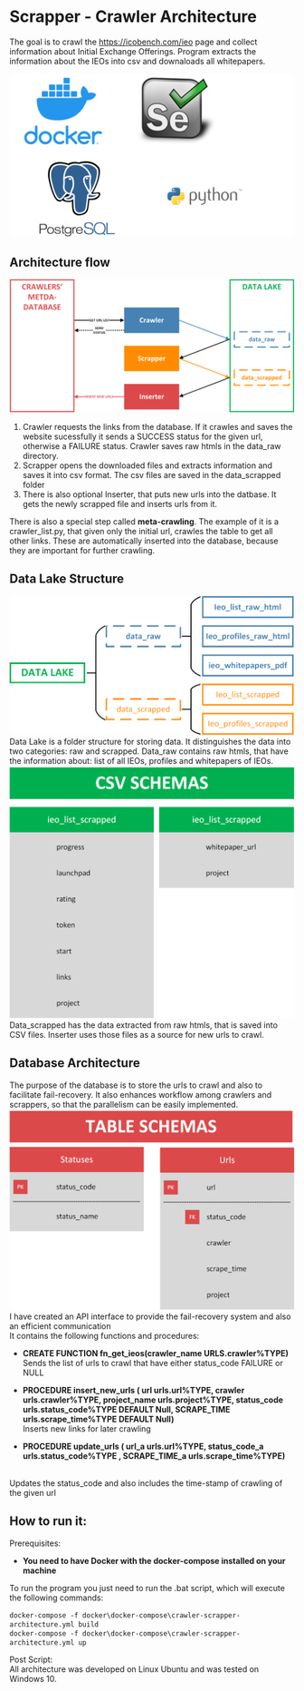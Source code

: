 
# Scrapper - Crawler Architecture
The goal is to crawl the https://icobench.com/ieo page and collect information about Initial
Exchange Offerings. Program extracts the information about the IEOs into csv and downaloads 
all whitepapers. <br>

![Tech Stack](docs/tech_stack.png)

## Architecture flow
![Architecture Flow](docs/architecture_flow.png)
1. Crawler requests the links from the database. If it crawles and saves the website sucessfully it sends a SUCCESS 
status for the given url, otherwise a FAILURE status. Crawler saves raw htmls in the data_raw directory.
2. Scrapper opens the downloaded files and extracts information and saves it into csv format. The csv files are saved in
the data_scrapped folder
3. There is also optional Inserter, that puts new urls into the datbase. It gets the newly scrapped file and inserts 
urls from it.

There is also a special step called **meta-crawling**. The example of it is a crawler_list.py, 
that given only the initial url, crawles the table to get all other links. These are automatically inserted into the database,
because they are important for further crawling.  
## Data Lake Structure
![Data Lake Structure](docs/data_lake_structure.png)
Data Lake is a folder structure for storing data. 
It distinguishes the data into two categories: raw and scrapped.
Data_raw contains raw htmls, that have the information about: list of all IEOs, profiles and whitepapers of IEOs.  
![Schema csv](docs/schema_csv_data_scrapped.png)
Data_scrapped has the data extracted from raw htmls, that is saved into CSV files.
Inserter uses those files as a source for new urls to crawl. 
## Database Architecture
The purpose of the database is to store the urls to crawl and also to facilitate fail-recovery. 
It also enhances workflow among crawlers and scrappers, so that the parallelism can be easily implemented. 
![Table schemas](docs/table_schemas.png)
I have created an API interface to provide the fail-recovery system and also an efficient communication <br>
It contains the following functions and procedures:<br>
- **CREATE FUNCTION fn_get_ieos(crawler_name URLS.crawler%TYPE)** <br>
Sends the list of urls to crawl that have either status_code FAILURE or NULL<br>

- **PROCEDURE insert_new_urls (
    url urls.url%TYPE,
    crawler urls.crawler%TYPE,
    project_name urls.project%TYPE,
    status_code urls.status_code%TYPE DEFAULT Null,
    SCRAPE_TIME urls.scrape_time%TYPE DEFAULT Null)**<br>
Inserts new links for later crawling <br>
- **PROCEDURE update_urls (
    url_a urls.url%TYPE,
    status_code_a urls.status_code%TYPE ,
    SCRAPE_TIME_a urls.scrape_time%TYPE)**
<br>
Updates the status_code and also includes the time-stamp of crawling of the given url<br>


## How to run it:
Prerequisites:
- **You need to have Docker with the docker-compose installed on your machine**

To run the program you just need to run the .bat script, which will execute the following commands:
```shell script
docker-compose -f docker\docker-compose\crawler-scrapper-architecture.yml build
docker-compose -f docker\docker-compose\crawler-scrapper-architecture.yml up
```

 Post Script:<br>
 All architecture was developed on Linux Ubuntu and was tested on Windows 10. 
